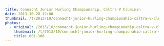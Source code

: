 ```yaml
---
title: Connacht Junior Hurling Championahip. Caltra V Cluainin
date: 2013-10-28 12:00
thumbnail: /t/2013/10/connacht-junior-hurling-championahip-caltra-v-cluainin/001-108.jpg
photos:
  - original: /2013/10/connacht-junior-hurling-championahip-caltra-v-cluainin/001-108.jpg
    thumbnail: /t/2013/10/connacht-junior-hurling-championahip-caltra-v-cluainin/001-108.jpg
    title: 001-108
---
```

